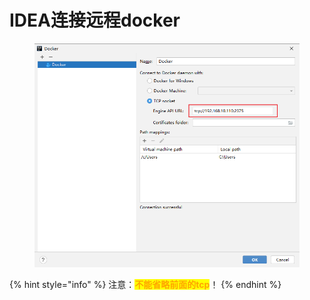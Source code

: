 # IDEA连接远程docker

<figure><img src="../.gitbook/assets/image (1).png" alt=""><figcaption></figcaption></figure>

{% hint style="info" %}
注意：<mark style="color:orange;">**不能省略前面的tcp**</mark>！
{% endhint %}
